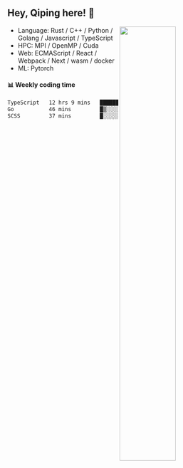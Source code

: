 

## Hey, Qiping here! :wave:

[<img align="right" width="50%" src="https://github-readme-stats.vercel.app/api?username=ppppqp&theme=dark&show_icons=true">](https://metrics.lecoq.io/ppppqp?template=classic)



-   Language: Rust / C++ / Python / Golang / Javascript / TypeScript
-   HPC: MPI / OpenMP / Cuda
-   Web: ECMAScript / React / Webpack / Next / wasm / docker
-   ML: Pytorch



#### :bar_chart: Weekly coding time

<!--START_SECTION:waka-->

```txt
TypeScript   12 hrs 9 mins   ██████████████████████▒░░   89.69 %
Go           46 mins         █▒░░░░░░░░░░░░░░░░░░░░░░░   05.72 %
SCSS         37 mins         █░░░░░░░░░░░░░░░░░░░░░░░░   04.58 %
```

<!--END_SECTION:waka-->
